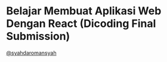 # Belajar Membuat Aplikasi Web Dengan React (Dicoding Final Submission)

[@syahdaromansyah](https://github.com/syahdaromansyah)
